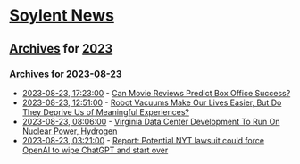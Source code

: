 # [Soylent News](../../../README.md)

## [Archives](../../index.md) for [2023](../index.md)

### [Archives](../../index.md) for [2023-08-23](index.md)

* [2023-08-23, 17:23:00](https://soylentnews.org/article.pl?sid=23/08/22/0224201&from=rss) - [Can Movie Reviews Predict Box Office Success?](https://soylentnews.org/article.pl?sid=23/08/22/0224201&from=rss)
* [2023-08-23, 12:51:00](https://soylentnews.org/article.pl?sid=23/08/22/0216251&from=rss) - [Robot Vacuums Make Our Lives Easier, But Do They Deprive Us of Meaningful Experiences?](https://soylentnews.org/article.pl?sid=23/08/22/0216251&from=rss)
* [2023-08-23, 08:06:00](https://soylentnews.org/article.pl?sid=23/08/22/0211218&from=rss) - [Virginia Data Center Development To Run On Nuclear Power, Hydrogen](https://soylentnews.org/article.pl?sid=23/08/22/0211218&from=rss)
* [2023-08-23, 03:21:00](https://soylentnews.org/article.pl?sid=23/08/21/2252221&from=rss) - [Report: Potential NYT lawsuit could force OpenAI to wipe ChatGPT and start over](https://soylentnews.org/article.pl?sid=23/08/21/2252221&from=rss)
